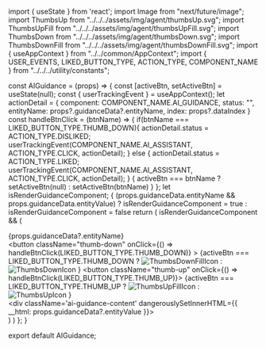 import { useState } from 'react';
import Image from "next/future/image";
import ThumbsUp from "../../../assets/img/agent/thumbsUp.svg";
import ThumbsUpFill from "../../../assets/img/agent/thumbsUpFill.svg";
import ThumbsDown from "../../../assets/img/agent/thumbsDown.svg";
import ThumbsDownFill from "../../../assets/img/agent/thumbsDownFill.svg";
import { useAppContext } from "../../common/AppContext";
import { USER_EVENTS, LIKED_BUTTON_TYPE, ACTION_TYPE, COMPONENT_NAME } from "../../../utility/constants";

const AIGuidance = (props) => {
    const [activeBtn, setActiveBtn] = useState(null);
    const { userTrackingEvent } = useAppContext();
    let actionDetail = {
        component: COMPONENT_NAME.AI_GUIDANCE,
        status: "",
        entityName: props?.guidanceData?.entityName,
        index: props?.dataIndex
    }
    const handleBtnClick = (btnName) => {
        if(btnName === LIKED_BUTTON_TYPE.THUMB_DOWN){
            actionDetail.status = ACTION_TYPE.DISLIKED;
            userTrackingEvent(COMPONENT_NAME.AI_ASSISTANT, ACTION_TYPE.CLICK, actionDetail);
        } else {
            actionDetail.status = ACTION_TYPE.LIKED;
            userTrackingEvent(COMPONENT_NAME.AI_ASSISTANT, ACTION_TYPE.CLICK, actionDetail);
        }
        { activeBtn === btnName ? setActiveBtn(null) : setActiveBtn(btnName) }
    };
    let isRenderGuidanceComponent;
    { (props.guidanceData.entityName && props.guidanceData.entityValue) ? isRenderGuidanceComponent = true : isRenderGuidanceComponent = false 
    return (
        isRenderGuidanceComponent &&
        (<div className="ai-assist-guidance-layout">
            <div className="ai-assist-heading-container">
                <div className='heading-2'> {props.guidanceData?.entityName} </div>
                <div className='ai-guidance-feedback-button-container'>
                    <button className="thumb-down" onClick={() => handleBtnClick(LIKED_BUTTON_TYPE.THUMB_DOWN)} >
                        {activeBtn === LIKED_BUTTON_TYPE.THUMB_DOWN ?
                            <Image
                                src={ThumbsDownFill}
                                alt="ThumbsDownFillIcon"
                            />
                            :
                            <Image
                                src={ThumbsDown}
                                alt="ThumbsDownIcon"
                            />
                        }
                    </button>
                    <button className="thumb-up" onClick={() => handleBtnClick(LIKED_BUTTON_TYPE.THUMB_UP)}>
                        {activeBtn === LIKED_BUTTON_TYPE.THUMB_UP ?
                            <Image
                                src={ThumbsUpFill}
                                alt="ThumbsUpFillIcon"
                            />
                            :
                            <Image
                                src={ThumbsUp}
                                alt="ThumbsUpIcon"
                            />
                        }
                    </button>
                </div>
            </div>
            <div className='ai-guidance-content' dangerouslySetInnerHTML={{ __html: props.guidanceData?.entityValue }}>
            </div>
        </div>)
        )
    };
}

export default AIGuidance;
